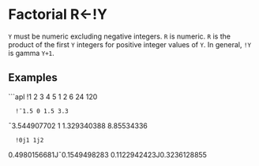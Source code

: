<div style="display: none;">
  !
</div>






<h1 class="heading"><span class="name">Factorial</span> <span class="command">R←!Y</span></h1>



`Y` must be numeric excluding negative integers.  `R` is numeric.  `R` is the product of the first `Y` integers for positive integer values of `Y`. In general, `!Y` is gamma `Y+1`.

<h2 class="example">Examples</h2>
```apl
      !1 2 3 4 5
1 2 6 24 120
 
      !¯1.5 0 1.5 3.3
¯3.544907702 1 1.329340388 8.85534336
 
      !0j1 1j2
0.4980156681J¯0.1549498283 0.1122942423J0.3236128855
```



